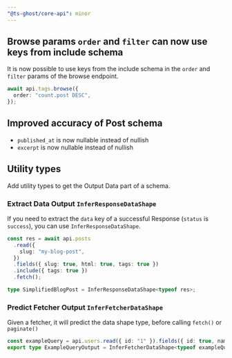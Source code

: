 ```yaml
---
"@ts-ghost/core-api": minor
---
```


## Browse params `order` and `filter` can now use keys from include schema

It is now possible to use keys from the include schema in the `order` and `filter` params of the browse endpoint.

```ts
await api.tags.browse({
  order: "count.post DESC",
});
```

## Improved accuracy of Post schema
- `published_at` is now nullable instead of nullish
- `excerpt` is now nullable instead of nullish

## Utility types

Add utility types to get the Output Data part of a schema.

### Extract Data Output `InferResponseDataShape`

If you need to extract the `data` key of a successful Response (`status` is `success`), you can use `InferResponseDataShape`.

```ts
const res = await api.posts
  .read({
    slug: "my-blog-post",
  })
  .fields({ slug: true, html: true, tags: true })
  .include({ tags: true })
  .fetch();

type SimplifiedBlogPost = InferResponseDataShape<typeof res>;
```


### Predict Fetcher Output `InferFetcherDataShape`

Given a fetcher, it will predict the data shape type, before calling `fetch()` or `paginate()`

```ts
const exampleQuery = api.users.read({ id: "1" }).fields({ id: true, name: true, email: true });
export type ExampleQueryOutput = InferFetcherDataShape<typeof exampleQuery>;
```